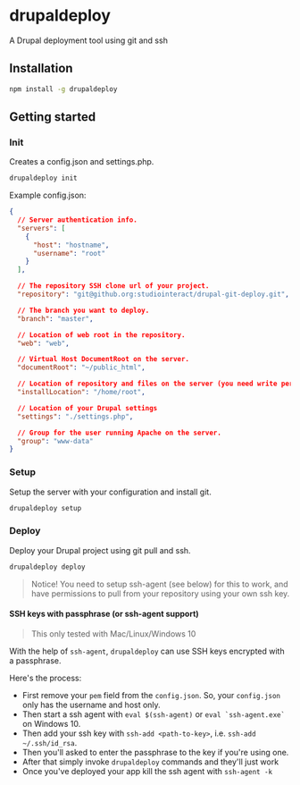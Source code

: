 # drupaldeploy

A Drupal deployment tool using git and ssh

## Installation

```bash
npm install -g drupaldeploy
```

## Getting started

### Init

Creates a config.json and settings.php.

```bash
drupaldeploy init
```

Example config.json:
```json
{
  // Server authentication info.
  "servers": [
    {
      "host": "hostname",
      "username": "root"
    }
  ],

  // The repository SSH clone url of your project.
  "repository": "git@github.org:studiointeract/drupal-git-deploy.git",

  // The branch you want to deploy.
  "branch": "master",

  // Location of web root in the repository.
  "web": "web",

  // Virtual Host DocumentRoot on the server.
  "documentRoot": "~/public_html",

  // Location of repository and files on the server (you need write permission).
  "installLocation": "/home/root",

  // Location of your Drupal settings
  "settings": "./settings.php",

  // Group for the user running Apache on the server.
  "group": "www-data"
}
```


### Setup

Setup the server with your configuration and install git.

```bash
drupaldeploy setup
```

### Deploy

Deploy your Drupal project using git pull and ssh.

```bash
drupaldeploy deploy
```

> Notice! You need to setup ssh-agent (see below) for this to work, and have permissions to pull from your repository using your own ssh key.

#### SSH keys with passphrase (or ssh-agent support)

> This only tested with Mac/Linux/Windows 10

With the help of `ssh-agent`, `drupaldeploy` can use SSH keys encrypted with a
passphrase.

Here's the process:

* First remove your `pem` field from the `config.json`. So, your `config.json` only has the username and host only.
* Then start a ssh agent with `eval $(ssh-agent)` or ``eval `ssh-agent.exe` `` on Windows 10.
* Then add your ssh key with `ssh-add <path-to-key>`, i.e. `ssh-add ~/.ssh/id_rsa`.
* Then you'll asked to enter the passphrase to the key if you're using one.
* After that simply invoke `drupaldeploy` commands and they'll just work
* Once you've deployed your app kill the ssh agent with `ssh-agent -k`
